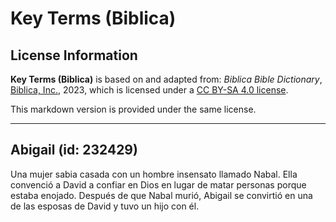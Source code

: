# Key Terms (Biblica)

## License Information

**Key Terms (Biblica)** is based on and adapted from: _Biblica Bible Dictionary_, [Biblica, Inc.](https://www.biblica.com/), 2023, which is licensed under a [CC BY-SA 4.0 license](https://creativecommons.org/licenses/by-sa/4.0/legalcode.en).

This markdown version is provided under the same license.



--------------------------------

## Abigail (id: 232429)

Una mujer sabia casada con un hombre insensato llamado Nabal. Ella convenció a David a confiar en Dios en lugar de matar personas porque estaba enojado. Después de que Nabal murió, Abigail se convirtió en una de las esposas de David y tuvo un hijo con él.


